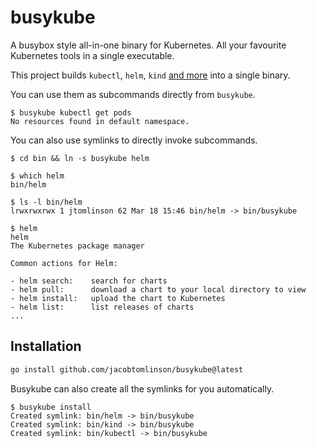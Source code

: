 # busykube

A busybox style all-in-one binary for Kubernetes. All your favourite Kubernetes tools in a single executable.

This project builds `kubectl`, `helm`, `kind` [and more]() into a single binary. 

You can use them as subcommands directly from `busykube`.

```console
$ busykube kubectl get pods
No resources found in default namespace.
```

You can also use symlinks to directly invoke subcommands.

```console
$ cd bin && ln -s busykube helm

$ which helm
bin/helm

$ ls -l bin/helm
lrwxrwxrwx 1 jtomlinson 62 Mar 18 15:46 bin/helm -> bin/busykube

$ helm
helm        
The Kubernetes package manager

Common actions for Helm:

- helm search:    search for charts
- helm pull:      download a chart to your local directory to view
- helm install:   upload the chart to Kubernetes
- helm list:      list releases of charts
...
```

## Installation

```bash
go install github.com/jacobtomlinson/busykube@latest
```

Busykube can also create all the symlinks for you automatically.

```console
$ busykube install
Created symlink: bin/helm -> bin/busykube
Created symlink: bin/kind -> bin/busykube
Created symlink: bin/kubectl -> bin/busykube
```
